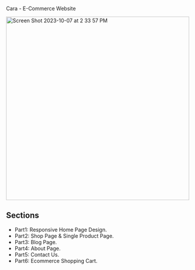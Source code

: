 Cara - E-Commerce Website

<img width="500" alt="Screen Shot 2023-10-07 at 2 33 57 PM" src="https://github.com/ddhorajiya/Cara/assets/79803233/fc339251-95a0-43ff-987a-f0a5a941f952">

## Sections
- Part1: Responsive Home Page Design.
- Part2: Shop Page & Single Product Page.
- Part3: Blog Page.
- Part4: About Page.
- Part5: Contact Us.
- Part6: Ecommerce Shopping Cart.
